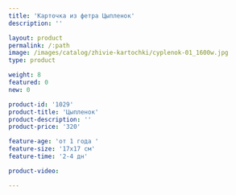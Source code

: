 ```yaml
---
title: 'Карточка из фетра Цыпленок'
description: ''

layout: product
permalink: /:path
image: /images/catalog/zhivie-kartochki/cyplenok-01_1600w.jpg
type: product

weight: 8
featured: 0
new: 0

product-id: '1029'
product-title: 'Цыпленок'
product-description: ''
product-price: '320'

feature-age: 'от 1 года '
feature-size: '17х17 см'
feature-time: '2-4 дн'

product-video: 

---
```

